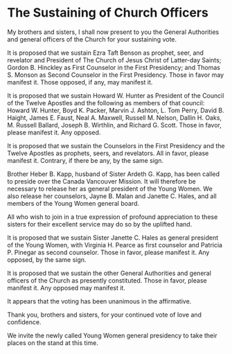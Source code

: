 # The Sustaining of Church Officers

My brothers and sisters, I shall now present to you the General Authorities
and general officers of the Church for your sustaining vote.

It is proposed that we sustain Ezra Taft Benson as prophet, seer, and
revelator and President of The Church of Jesus Christ of Latter-day Saints;
Gordon B. Hinckley as First Counselor in the First Presidency; and Thomas S.
Monson as Second Counselor in the First Presidency. Those in favor may
manifest it. Those opposed, if any, may manifest it.

It is proposed that we sustain Howard W. Hunter as President of the Council of
the Twelve Apostles and the following as members of that council: Howard W.
Hunter, Boyd K. Packer, Marvin J. Ashton, L. Tom Perry, David B. Haight, James
E. Faust, Neal A. Maxwell, Russell M. Nelson, Dallin H. Oaks, M. Russell
Ballard, Joseph B. Wirthlin, and Richard G. Scott. Those in favor, please
manifest it. Any opposed.

It is proposed that we sustain the Counselors in the First Presidency and the
Twelve Apostles as prophets, seers, and revelators. All in favor, please
manifest it. Contrary, if there be any, by the same sign.

Brother Heber B. Kapp, husband of Sister Ardeth G. Kapp, has been called to
preside over the Canada Vancouver Mission. It will therefore be necessary to
release her as general president of the Young Women. We also release her
counselors, Jayne B. Malan and Janette C. Hales, and all members of the Young
Women general board.

All who wish to join in a true expression of profound appreciation to these
sisters for their excellent service may do so by the uplifted hand.

It is proposed that we sustain Sister Janette C. Hales as general president of
the Young Women, with Virginia H. Pearce as first counselor and Patricia P.
Pinegar as second counselor. Those in favor, please manifest it. Any opposed,
by the same sign.

It is proposed that we sustain the other General Authorities and general
officers of the Church as presently constituted. Those in favor, please
manifest it. Any opposed may manifest it.

It appears that the voting has been unanimous in the affirmative.

Thank you, brothers and sisters, for your continued vote of love and
confidence.

We invite the newly called Young Women general presidency to take their places
on the stand at this time.

